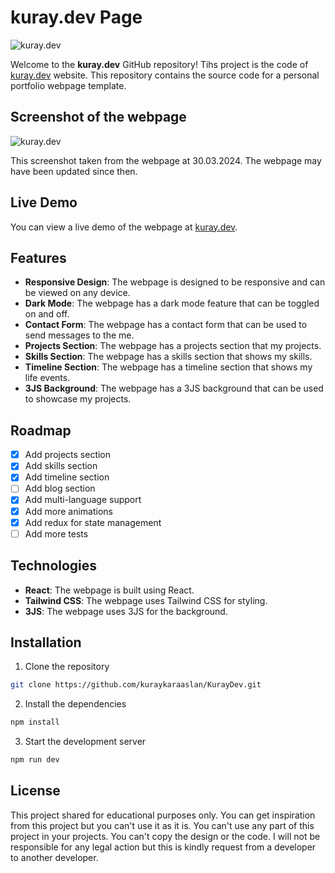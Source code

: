 # kuray.dev Page

![kuray.dev](/static/kuraymain.gif)

Welcome to the **kuray.dev** GitHub repository! Tihs project is the code of [kuray.dev](https://kuray.dev) website. This repository contains the source code for a personal portfolio webpage template. 



## Screenshot of the webpage

![kuray.dev](/static/kuraydev.gif)

This screenshot taken from the webpage at 30.03.2024. The webpage may have been updated since then.

## Live Demo

You can view a live demo of the webpage at [kuray.dev](https://kuray.dev).

## Features

- **Responsive Design**: The webpage is designed to be responsive and can be viewed on any device.
- **Dark Mode**: The webpage has a dark mode feature that can be toggled on and off.
- **Contact Form**: The webpage has a contact form that can be used to send messages to the me.
- **Projects Section**: The webpage has a projects section that my projects.
- **Skills Section**: The webpage has a skills section that shows my skills.
- **Timeline Section**: The webpage has a timeline section that shows my life events.
- **3JS Background**: The webpage has a 3JS background that can be used to showcase my projects.

## Roadmap

- [x] Add projects section
- [x] Add skills section
- [x] Add timeline section
- [ ] Add blog section
- [x] Add multi-language support
- [x] Add more animations
- [x] Add redux for state management
- [ ] Add more tests

## Technologies

- **React**: The webpage is built using React.
- **Tailwind CSS**: The webpage uses Tailwind CSS for styling.
- **3JS**: The webpage uses 3JS for the background.

## Installation
1. Clone the repository
```bash
git clone https://github.com/kuraykaraaslan/KurayDev.git
```

2. Install the dependencies
```bash
npm install
```

3. Start the development server
```bash
npm run dev
```

## License

This project shared for educational purposes only. You can get inspiration from this project but you can't use it as it is. You can't use any part of this project in your projects. You can't copy the design or the code. I will not be responsible for any legal action but this is kindly request from a developer to another developer.